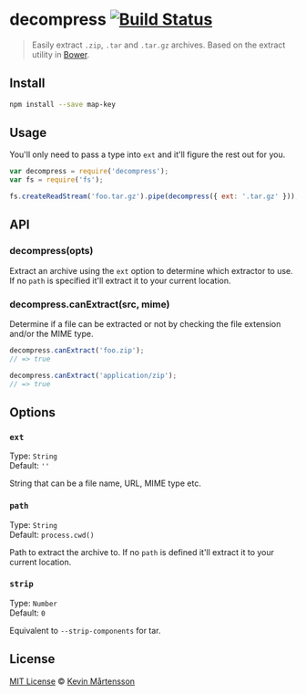 # decompress [![Build Status](https://secure.travis-ci.org/kevva/decompress.png?branch=master)](http://travis-ci.org/kevva/decompress)

> Easily extract `.zip`, `.tar` and `.tar.gz` archives. Based on the extract utility in [Bower](https://github.com/bower/bower).

## Install

```bash
npm install --save map-key
```

## Usage

You'll only need to pass a type into `ext` and it'll figure the rest out for
you.

```js
var decompress = require('decompress');
var fs = require('fs');

fs.createReadStream('foo.tar.gz').pipe(decompress({ ext: '.tar.gz' }));
```

## API

### decompress(opts)

Extract an archive using the `ext` option to determine which extractor to use.
If no `path` is specified it'll extract it to your current location.

### decompress.canExtract(src, mime)

Determine if a file can be extracted or not by checking the file extension
and/or the MIME type.

```js
decompress.canExtract('foo.zip');
// => true

decompress.canExtract('application/zip');
// => true
```

## Options

### `ext`

Type: `String`  
Default: `''`

String that can be a file name, URL, MIME type etc.

### `path`

Type: `String`  
Default: `process.cwd()`

Path to extract the archive to. If no `path` is defined it'll extract it to your
current location.

### `strip`

Type: `Number`  
Default: `0`

Equivalent to `--strip-components` for tar.

## License

[MIT License](http://en.wikipedia.org/wiki/MIT_License) © [Kevin Mårtensson](http://kevinmartensson.com)
